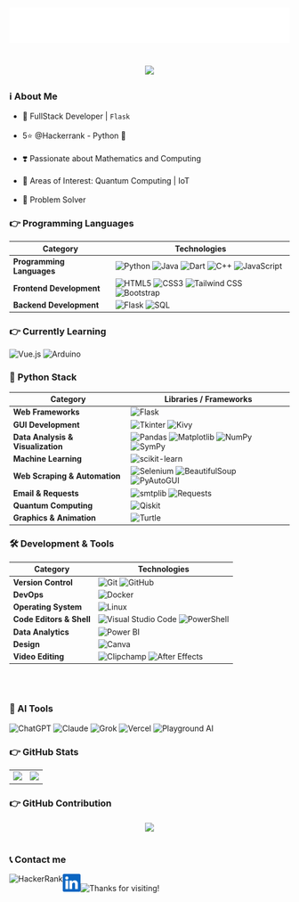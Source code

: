 <!-- Ansh Soni -->
<h1 align="center">
  <img src="https://raw.githubusercontent.com/AnshMNSoni/anshmnsoni/main/name.svg" alt="Ansh Soni" />
</h1>

<!--Dyanamic Writing -->
<h2 align="center">
  <a href="https://git.io/typing-svg">
    <img src="https://readme-typing-svg.herokuapp.com/?lines=Hello,+There!+%F0%9F%91%8B;I+Hope+you+are+fine;To+Know+More+about+Me;%E2%AC%87%EF%B8%8F+Scroll+Down+%E2%AC%87%EF%B8%8F;&center=true&size=30">
  </a>
</h2>

<!-- About My Self -->
<h3>ℹ️ About Me</h3>

- 💪 FullStack Developer | `Flask`<br/><br/>
- 5⭐ @Hackerrank - Python 🐍<br/><br/>
- ❣️ Passionate about Mathematics and Computing<br/><br/>
- 📍 Areas of Interest: Quantum Computing | IoT<br/><br/>
- 🔎 Problem Solver<br/>

### 👉 Programming Languages

| **Category**         | **Technologies** |
|----------------------|-----------------|
| **Programming Languages** | ![Python](https://img.shields.io/badge/Python-3776AB?style=for-the-badge&logo=python&logoColor=yellow) ![Java](https://img.shields.io/badge/Java-ED8B00?style=for-the-badge&logo=java&logoColor=white) ![Dart](https://img.shields.io/badge/Dart-FF69B4?style=for-the-badge&logo=dart&logoColor=white) ![C++](https://img.shields.io/badge/C%2B%2B-8A2BE2?style=for-the-badge&logo=c%2B%2B&logoColor=white) ![JavaScript](https://img.shields.io/badge/JavaScript-F0DB4F?style=for-the-badge&logo=javascript&logoColor=black) |
| **Frontend Development** | ![HTML5](https://img.shields.io/badge/HTML5-FF5733?style=for-the-badge&logo=html5&logoColor=white) ![CSS3](https://img.shields.io/badge/CSS3-264DE4?style=for-the-badge&logo=css3&logoColor=white) ![Tailwind CSS](https://img.shields.io/badge/Tailwind%20CSS-06B6D4?style=for-the-badge&logo=tailwind-css&logoColor=white) ![Bootstrap](https://img.shields.io/badge/Bootstrap-FF69B4?style=for-the-badge&logo=bootstrap&logoColor=white)|
| **Backend Development** | ![Flask](https://img.shields.io/badge/Flask-000000?style=for-the-badge&logo=flask&logoColor=white) ![SQL](https://img.shields.io/badge/SQL-003B57?style=for-the-badge&logo=sqlite&logoColor=white) |

### 👉 Currently Learning
![Vue.js](https://img.shields.io/badge/Vue.js-4FC08D?style=for-the-badge&logo=vue.js&logoColor=white)
![Arduino](https://img.shields.io/badge/Arduino-00979D?style=for-the-badge&logo=arduino&logoColor=white)
<br/>

### 🐍 **Python Stack**

| **Category** | **Libraries / Frameworks** |
|-------------|-----------------------------|
| **Web Frameworks** | ![Flask](https://img.shields.io/badge/Flask-000000?style=for-the-badge&logo=flask&logoColor=white) |
| **GUI Development** | ![Tkinter](https://img.shields.io/badge/Tkinter-FFB6C1?style=for-the-badge) ![Kivy](https://img.shields.io/badge/Kivy-7B68EE?style=for-the-badge&logo=kivy&logoColor=white) |
| **Data Analysis & Visualization** | ![Pandas](https://img.shields.io/badge/Pandas-150458?style=for-the-badge&logo=pandas&logoColor=white) ![Matplotlib](https://img.shields.io/badge/Matplotlib-11557C?style=for-the-badge&logo=matplotlib&logoColor=white) ![NumPy](https://img.shields.io/badge/NumPy-013243?style=for-the-badge&logo=numpy&logoColor=white) ![SymPy](https://img.shields.io/badge/SymPy-3b5526?style=for-the-badge&logoColor=white) |
| **Machine Learning** | ![scikit-learn](https://img.shields.io/badge/scikit--learn-F7931E?style=for-the-badge&logo=scikit-learn&logoColor=white) |
| **Web Scraping & Automation** | ![Selenium](https://img.shields.io/badge/Selenium-43B02A?style=for-the-badge&logo=selenium&logoColor=white) ![BeautifulSoup](https://img.shields.io/badge/BeautifulSoup-8A2BE2?style=for-the-badge) ![PyAutoGUI](https://img.shields.io/badge/PyAutoGUI-7B68EE?style=for-the-badge) |
| **Email & Requests** | ![smtplib](https://img.shields.io/badge/smtplib-FFA500?style=for-the-badge) ![Requests](https://img.shields.io/badge/Requests-20232A?style=for-the-badge&logo=python&logoColor=white) |
| **Quantum Computing** | ![Qiskit](https://img.shields.io/badge/Qiskit-6929C4?style=for-the-badge&logo=ibm&logoColor=white) |
| **Graphics & Animation** | ![Turtle](https://img.shields.io/badge/Turtle-00CED1?style=for-the-badge) |


### 🛠️ **Development & Tools**  

| **Category** | **Technologies** |
|-------------|-----------------|
| **Version Control** | ![Git](https://img.shields.io/badge/Git-F05032?style=for-the-badge&logo=git&logoColor=white) ![GitHub](https://img.shields.io/badge/GitHub-181717?style=for-the-badge&logo=github&logoColor=white) |
| **DevOps** | ![Docker](https://img.shields.io/badge/Docker-2496ED?style=for-the-badge&logo=docker&logoColor=white) |
| **Operating System** | ![Linux](https://img.shields.io/badge/Linux-000000?style=for-the-badge&logo=linux&logoColor=white) |
| **Code Editors & Shell** | ![Visual Studio Code](https://img.shields.io/badge/Visual_Studio_Code-007ACC?style=for-the-badge&logo=visual-studio-code&logoColor=white) ![PowerShell](https://img.shields.io/badge/PowerShell-FF69B4?style=for-the-badge&logo=powershell&logoColor=white) |
| **Data Analytics** | ![Power BI](https://img.shields.io/badge/Power_BI-F2C811?style=for-the-badge&logo=power-bi&logoColor=black) |
| **Design** | ![Canva](https://img.shields.io/badge/Canva-00C4CC?style=for-the-badge&logo=canva&logoColor=white) |
| **Video Editing** | ![Clipchamp](https://img.shields.io/badge/Clipchamp-9146FF?style=for-the-badge&logo=clipchamp&logoColor=white) ![After Effects](https://img.shields.io/badge/After_Effects-9999FF?style=for-the-badge&logo=adobe-after-effects&logoColor=white) |
<br/><br/>

### 🚀 AI Tools

![ChatGPT](https://img.shields.io/badge/ChatGPT-00A67E?style=for-the-badge&logo=openai&logoColor=white)
![Claude](https://img.shields.io/badge/Claude-000000?style=for-the-badge&logo=anthropic&logoColor=white)
![Grok](https://img.shields.io/badge/Grok-FF9800?style=for-the-badge&logo=x&logoColor=white)
![Vercel](https://img.shields.io/badge/Vercel-000000?style=for-the-badge&logo=vercel&logoColor=white)
![Playground AI](https://img.shields.io/badge/Playground_AI-800080?style=for-the-badge&logo=playground&logoColor=white)
<br/>

### 👉 GitHub Stats  

<table>
  <tr>
    <td>
      <img src="https://github-readme-stats.vercel.app/api?username=AnshMNSoni&show_icons=true&theme=tokyonight&title_color=9a11d9&text_color=ffffff&icon_color=61dafb&bg_color=0D1117&border_color=9a11d9&hide_border=true" />
    </td>
    <td>
      <img src="https://github-readme-stats.vercel.app/api/top-langs/?username=AnshMNSoni&layout=compact&theme=tokyonight&title_color=9a11d9&text_color=ffffff&icon_color=61dafb&bg_color=0D1117&border_color=9a11d9&hide_border=true" />
    </td>
  </tr>
</table>

### 👉 GitHub Contribution

<div align="center">
    <a href="https://github.com/AnshMNSoni">
    	<img align="center" src="https://github-readme-activity-graph.vercel.app/graph?username=AnshMNSoni&bg_color=0D1117&color=9a11d9&line=11a0d9&point=C1F7D0&hide_border=true">
    </a>
</div><br/>

### 📞 Contact me
<a href="https://www.hackerrank.com/profile/anshsoni702">
  <img height="32" align="left" alt="HackerRank" src="https://raw.githubusercontent.com/rahuldkjain/github-profile-readme-generator/master/src/images/icons/Social/hackerrank.svg" />
</a>

<a href="https://www.linkedin.com/in/anshmnsoni">
  <img height="32" align="left" alt="LinkedIn" src="linkedin.png" />
</a>
<br/>

<!-- Thankyou -->
<img height="140" alt="Thanks for visiting!" width="100%" src="https://raw.githubusercontent.com/BrunnerLivio/brunnerlivio/master/images/marquee.svg" />
